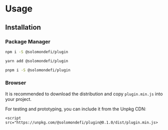 # Usage

## Installation

### Package Manager

```bash
npm i -S @solomondefi/plugin
```

```bash
yarn add @solomondefi/plugin
```

```bash
pnpm i -S @solomondefi/plugin
```

### Browser

It is recommended to download the distribution and copy `plugin.min.js` into your project.

For testing and prototyping, you can include it from the Unpkg CDN:
```
<script src="https://unpkg.com/@solomondefi/plugin@0.1.0/dist/plugin.min.js>
```

